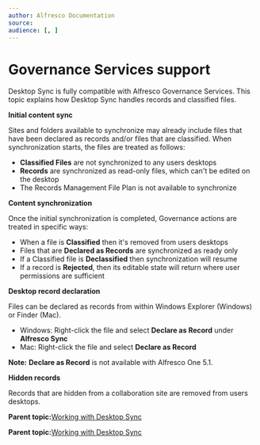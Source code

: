 ```yaml
---
author: Alfresco Documentation
source: 
audience: [, ]
---
```


# Governance Services support

Desktop Sync is fully compatible with Alfresco Governance Services. This topic explains how Desktop Sync handles records and classified files.

**Initial content sync**

Sites and folders available to synchronize may already include files that have been declared as records and/or files that are classified. When synchronization starts, the files are treated as follows:

-   **Classified Files** are not synchronized to any users desktops
-   **Records** are synchronized as read-only files, which can't be edited on the desktop
-   The Records Management File Plan is not available to synchronize

**Content synchronization**

Once the initial synchronization is completed, Governance actions are treated in specific ways:

-   When a file is **Classified** then it's removed from users desktops
-   Files that are **Declared as Records** are synchronized as ready only
-   If a Classified file is **Declassified** then synchronization will resume
-   If a record is **Rejected**, then its editable state will return where user permissions are sufficient

**Desktop record declaration**

Files can be declared as records from within Windows Explorer \(Windows\) or Finder \(Mac\).

-   Windows: Right-click the file and select **Declare as Record** under **Alfresco Sync**
-   Mac: Right-click the file and select **Declare as Record**

**Note:** **Declare as Record** is not available with Alfresco One 5.1.

**Hidden records**

Records that are hidden from a collaboration site are removed from users desktops.

**Parent topic:**[Working with Desktop Sync](../concepts/ds-working.md)

**Parent topic:**[Working with Desktop Sync](../concepts/ds-working-mac.md)


